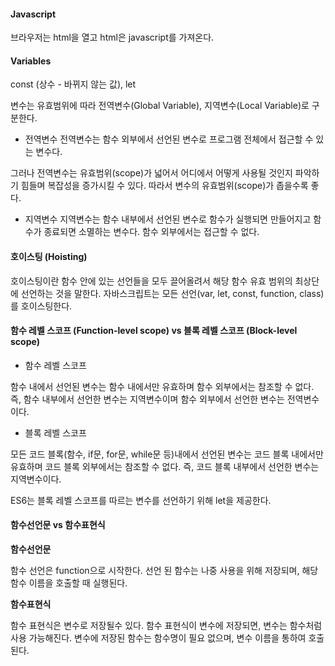#### Javascript

브라우저는 html을 열고 html은 javascript를 가져온다.

#### Variables

const (상수 - 바뀌지 않는 값), let

변수는 유효범위에 따라 전역변수(Global Variable), 지역변수(Local Variable)로 구분한다.

- 전역변수
전역변수는 함수 외부에서 선언된 변수로 프로그램 전체에서 접근할 수 있는 변수다.

그러나 전역변수는 유효범위(scope)가 넓어서 어디에서 어떻게 사용될 것인지 파악하기 힘들며 복잡성을 증가시킬 수 있다. 따라서 변수의 유효범위(scope)가 좁을수록 좋다.


- 지역변수
지역변수는 함수 내부에서 선언된 변수로 함수가 실행되면 만들어지고 함수가 종료되면 소멸하는 변수다. 함수 외부에서는 접근할 수 없다.


#### 호이스팅 (Hoisting)

호이스팅이란 함수 안에 있는 선언들을 모두 끌어올려서 해당 함수 유효 범위의 최상단에 선언하는 것을 말한다.
자바스크립트는 모든 선언(var, let, const, function, class)를 호이스팅한다.


#### 함수 레벨 스코프 (Function-level scope) vs 블록 레벨 스코프 (Block-level scope)

- 함수 레벨 스코프

함수 내에서 선언된 변수는 함수 내에서만 유효하며 함수 외부에서는 참조할 수 없다.
즉, 함수 내부에서 선언한 변수는 지역변수이며 함수 외부에서 선언한 변수는 전역변수이다.

- 블록 레벨 스코프

모든 코드 블록(함수, if문, for문, while문 등)내에서 선언된 변수는 코드 블록 내에서만 유효하며 코드 블록 외부에서는 참조할 수 없다.
즉, 코드 블록 내부에서 선언한 변수는 지역변수이다.

ES6는 블록 레벨 스코프를 따르는 변수를 선언하기 위해 let을 제공한다.

#### 함수선언문 vs 함수표현식

**함수선언문**

함수 선언은 function으로 시작한다. 선언 된 함수는 나중 사용을 위해 저장되며, 해당 함수 이름을 호출할 때 실행된다.


**함수표현식**

함수 표현식은 변수로 저장될수 있다. 함수 표현식이 변수에 저장되면, 변수는 함수처럼 사용 가능해진다. 변수에 저장된 함수는 함수명이 필요 없으며, 변수 이름을 통하여 호출된다.